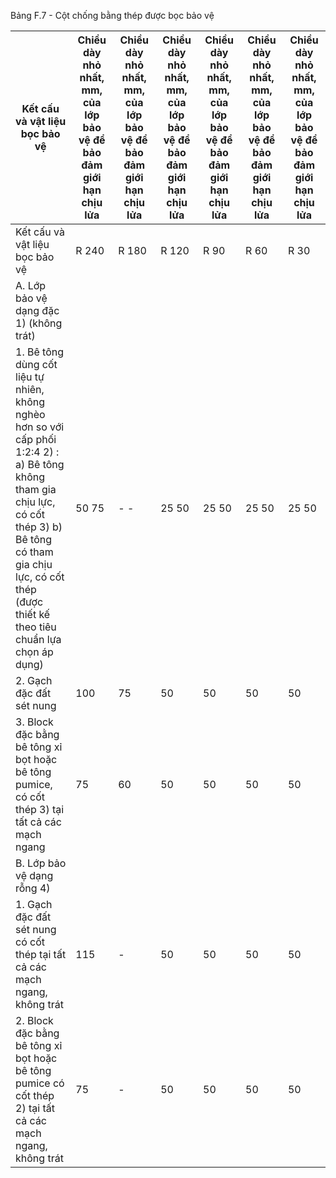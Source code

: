 Bảng F.7 - Cột chống bằng thép được bọc bảo vệ

| Kết cấu và vật liệu bọc bảo vệ                                                                                                                                                                                                 | Chiều dày nhỏ nhất, mm, của lớp bảo vệ để bảo đảm giới hạn chịu lửa   | Chiều dày nhỏ nhất, mm, của lớp bảo vệ để bảo đảm giới hạn chịu lửa   | Chiều dày nhỏ nhất, mm, của lớp bảo vệ để bảo đảm giới hạn chịu lửa   | Chiều dày nhỏ nhất, mm, của lớp bảo vệ để bảo đảm giới hạn chịu lửa   | Chiều dày nhỏ nhất, mm, của lớp bảo vệ để bảo đảm giới hạn chịu lửa   | Chiều dày nhỏ nhất, mm, của lớp bảo vệ để bảo đảm giới hạn chịu lửa   |
|--------------------------------------------------------------------------------------------------------------------------------------------------------------------------------------------------------------------------------|-----------------------------------------------------------------------|-----------------------------------------------------------------------|-----------------------------------------------------------------------|-----------------------------------------------------------------------|-----------------------------------------------------------------------|-----------------------------------------------------------------------|
| Kết cấu và vật liệu bọc bảo vệ                                                                                                                                                                                                 | R 240                                                                 | R 180                                                                 | R 120                                                                 | R 90                                                                  | R 60                                                                  | R 30                                                                  |
| A. Lớp bảo vệ dạng đặc 1) (không trát)                                                                                                                                                                                         |                                                                       |                                                                       |                                                                       |                                                                       |                                                                       |                                                                       |
| 1. Bê tông dùng cốt liệu tự nhiên, không nghèo hơn so với cấp phối 1:2:4 2) : a) Bê tông không tham gia chịu lực, có cốt thép 3) b) Bê tông có tham gia chịu lực, có cốt thép (được thiết kế theo tiêu chuẩn lựa chọn áp dụng) | 50 75                                                                 | - -                                                                   | 25 50                                                                 | 25 50                                                                 | 25 50                                                                 | 25 50                                                                 |
| 2. Gạch đặc đất sét nung                                                                                                                                                                                                       | 100                                                                   | 75                                                                    | 50                                                                    | 50                                                                    | 50                                                                    | 50                                                                    |
| 3. Block đặc bằng bê tông xỉ bọt hoặc bê tông pumice, có cốt thép 3) tại tất cả các mạch ngang                                                                                                                                 | 75                                                                    | 60                                                                    | 50                                                                    | 50                                                                    | 50                                                                    | 50                                                                    |
| B. Lớp bảo vệ dạng rỗng 4)                                                                                                                                                                                                     |                                                                       |                                                                       |                                                                       |                                                                       |                                                                       |                                                                       |
| 1. Gạch đặc đất sét nung có cốt thép tại tất cả các mạch ngang, không trát                                                                                                                                                     | 115                                                                   | -                                                                     | 50                                                                    | 50                                                                    | 50                                                                    | 50                                                                    |
| 2. Block đặc bằng bê tông xỉ bọt hoặc bê tông pumice có cốt thép 2) tại tất cả các mạch ngang, không trát                                                                                                                      | 75                                                                    | -                                                                     | 50                                                                    | 50                                                                    | 50                                                                    | 50                                                                    |